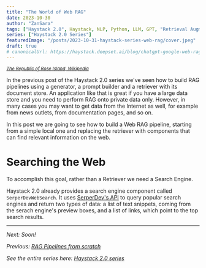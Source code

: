 ```yaml
---
title: "The World of Web RAG"
date: 2023-10-30
author: "ZanSara"
tags: ["Haystack 2.0", Haystack, NLP, Python, LLM, GPT, "Retrieval Augmentation", RAG, "Semantic Search"]
series: ["Haystack 2.0 Series"]
featuredImage: "/posts/2023-10-31-haystack-series-web-rag/cover.jpeg"
draft: true
# canonicalUrl: https://haystack.deepset.ai/blog/chatgpt-google-web-rag
---
```

<small>*[The Republic of Rose Island, Wikipedia](https://it.wikipedia.org/wiki/File:Isoladellerose.jpg)*</small>


In the previous post of the Haystack 2.0 series we've seen how to build RAG pipelines using a generator, a prompt builder and a retriever with its document store. An application like that is great if you have a large data store and you need to perform RAG onto private data only. However, in many cases you may want to get data from the Internet as well, for example from news outlets, from documentation pages, and so on. 

In this post we are going to see how to build a Web RAG pipeline, starting from a simple local one and replacing the retriever with components that can find relevant information on the web.

# Searching the Web

To accomplish this goal, rather than a Retriever we need a Search Engine.

Haystack 2.0 already provides a search engine component called `SerperDevWebSearch`. It uses [SerperDev's API](https://serper.dev/) to query popular search engines and return two types of data: a list of text snippets, coming from the serach engine's preview boxes, and a list of links, which point to the top search results.








---

*Next: Soon!*

*Previous: [RAG Pipelines from scratch](/posts/2023-10-27-haystack-series-rag)*

*See the entire series here: [Haystack 2.0 series](/series/haystack-2.0-series/)*